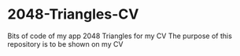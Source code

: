 # 2048-Triangles-CV
Bits of code of my app 2048 Triangles for my CV
The purpose of this repository is to be shown on my CV
